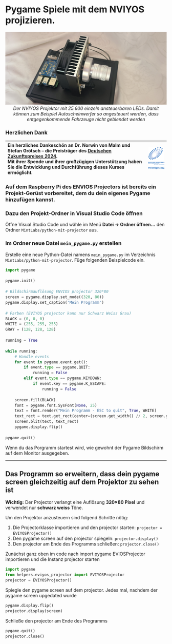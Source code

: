 
# Pygame Spiele mit dem NVIYOS projizieren.  

<p align="center">
    <img src="assets/Projektor.jpg" alt="Projektor"/>
    <br/>
    <em>Der NVIYOS Projektor mit 25.600 einzeln ansteuerbaren LEDs. Damit können zum Beispiel Autoscheinwerfer so angesteuert werden, dass entgegenkommende Fahrzeuge nicht geblendet werden</em>
</p>


### Herzlichen Dank
| Ein herzliches Dankeschön an Dr. Norwin von Malm und Stefan Grötsch – die Preisträger des [Deutschen Zukunftspreises 2024](https://www.deutscher-zukunftspreis.de/de/team-1-2024).<br>Mit ihrer Spende und ihrer großzügigen Unterstützung haben Sie die Entwicklung und Durchführung dieses Kurses ermöglicht. | <img src="assets/DZP_Logo_2.svg" alt="DZP Logo" width="120"/> |
|:---|:---:|


### Auf dem Raspberry Pi des ENVIOS Projectors ist bereits ein Projekt-Gerüst vorbereitet, dem du dein eigenes Pygame hinzufügen kannst. 

### Dazu den Projekt-Ordner in Visual Studio Code öffnen

Öffne Visual Studio Code und wähle im Menü **Datei → Ordner öffnen...** den Ordner `MintLabs/python-mit-projector` aus.  

### Im Ordner neue Datei `mein_pygame.py` erstellen

Erstelle eine neue Python-Datei namens `mein_pygame.py` im Verzeichnis `MintLabs/python-mit-projector`. Füge folgenden Beispielcode ein.



```python
import pygame

pygame.init()

# Bildschirmauflösung ENVIOS projector 320*80
screen = pygame.display.set_mode((320, 80))
pygame.display.set_caption('Mein Programm')

# Farben (EVIYOS projector kann nur Schwarz Weiss Grau)
BLACK = (0, 0, 0)
WHITE = (255, 255, 255)
GRAY = (128, 128, 128)

running = True

while running:
    # Handle events
    for event in pygame.event.get():
        if event.type == pygame.QUIT:
            running = False
        elif event.type == pygame.KEYDOWN:
            if event.key == pygame.K_ESCAPE:
                running = False

    screen.fill(BLACK)
    font = pygame.font.SysFont(None, 25)
    text = font.render("Mein Programm - ESC to quit", True, WHITE)
    text_rect = text.get_rect(center=(screen.get_width() // 2, screen.get_height() // 2))
    screen.blit(text, text_rect)
    pygame.display.flip()

pygame.quit()
```

Wenn du das Porgramm startest wird, wie gewohnt der Pygame Bildschirm auf dem Monitor ausgegeben.


---
## Das Programm so erweitern, dass dein pygame screen gleichzeitig auf dem Projektor zu sehen ist

**Wichtig:** Der Projector verlangt eine Auflösung **320×80 Pixel** und verwendet nur **schwarz weiss** Töne. 

Um den Projektor anzusteuern sind folgend Schritte nötig:
1. Die Projectorklasse importieren und den projector starten: `projector = EVIYOSProjector()`
2. Den pygame screen auf den projector spiegeln: `projector.display()`
4. Den projector am Ende des Programms schließen: `projector.close()`



Zunächst ganz oben im code nach import pygame EVIOSProjector importieren und die Instanz projector starten

```python
import pygame
from helpers.eviyos_projector import EVIYOSProjector
projector = EVIYOSProjector()
```


Spiegle den pygame screen auf dem projector. Jedes mal, nachdem der pygame screen upgedated wurde
```python
pygame.display.flip()
projector.display(screen)
```

Schließe den projector am Ende des Programms
```python
pygame.quit()
projector.close()
```

